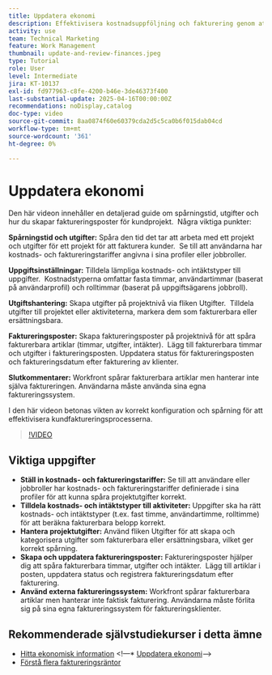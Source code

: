 ```yaml
---
title: Uppdatera ekonomi
description: Effektivisera kostnadsuppföljning och fakturering genom att definiera taxor, tilldela kostnads- och intäktstyper till aktiviteter, hantera utgifter och skapa faktureringsposter. Workfront fakturerar inte själva.
activity: use
team: Technical Marketing
feature: Work Management
thumbnail: update-and-review-finances.jpeg
type: Tutorial
role: User
level: Intermediate
jira: KT-10137
exl-id: fd977963-c8fe-4200-b46e-3de46373f400
last-substantial-update: 2025-04-16T00:00:00Z
recommendations: noDisplay,catalog
doc-type: video
source-git-commit: 8aa0874f60e60379cda2d5c5ca0b6f015dab04cd
workflow-type: tm+mt
source-wordcount: '361'
ht-degree: 0%

---
```



# Uppdatera ekonomi

Den här videon innehåller en detaljerad guide om spårningstid, utgifter och hur du skapar faktureringsposter för kundprojekt. &#x200B; Några viktiga punkter:

**Spårningstid och utgifter:**
Spåra den tid det tar att arbeta med ett projekt och utgifter för ett projekt för att fakturera kunder. &#x200B;
Se till att användarna har kostnads- och faktureringstariffer angivna i sina profiler eller jobbroller. &#x200B;

**Uppgiftsinställningar:**
Tilldela lämpliga kostnads- och intäktstyper till uppgifter. &#x200B;
Kostnadstyperna omfattar fasta timmar, användartimmar (baserat på användarprofil) och rolltimmar (baserat på uppgiftsägarens jobbroll).

**Utgiftshantering:**
Skapa utgifter på projektnivå via fliken Utgifter. &#x200B;
Tilldela utgifter till projektet eller aktiviteterna, markera dem som fakturerbara eller ersättningsbara. &#x200B;

**Faktureringsposter:**
Skapa faktureringsposter på projektnivå för att spåra fakturerbara artiklar (timmar, utgifter, intäkter). &#x200B;
Lägg till fakturerbara timmar och utgifter i faktureringsposten.
Uppdatera status för faktureringsposten och faktureringsdatum efter fakturering av klienter. &#x200B;

**Slutkommentarer:**
Workfront spårar fakturerbara artiklar men hanterar inte själva faktureringen. Användarna måste använda sina egna faktureringssystem. &#x200B;

I den här videon betonas vikten av korrekt konfiguration och spårning för att effektivisera kundfaktureringsprocesserna. &#x200B;

>[!VIDEO](https://video.tv.adobe.com/v/3457648/?quality=12&learn=on&enablevpops)

## Viktiga uppgifter


* **Ställ in kostnads- och faktureringstariffer:** Se till att användare eller jobbroller har kostnads- och faktureringstariffer definierade i sina profiler för att kunna spåra projektutgifter korrekt. &#x200B;
* **Tilldela kostnads- och intäktstyper till aktiviteter:** Uppgifter ska ha rätt kostnads- och intäktstyper (t.ex. fast timme, användartimme, rolltimme) för att beräkna fakturerbara belopp korrekt. &#x200B;
* **Hantera projektutgifter:** Använd fliken Utgifter för att skapa och kategorisera utgifter som fakturerbara eller ersättningsbara, vilket ger korrekt spårning. &#x200B;
* **Skapa och uppdatera faktureringsposter:** Faktureringsposter hjälper dig att spåra fakturerbara timmar, utgifter och intäkter. &#x200B; Lägg till artiklar i posten, uppdatera status och registrera faktureringsdatum efter fakturering. &#x200B;
* **Använd externa faktureringssystem:** Workfront spårar fakturerbara artiklar men hanterar inte faktisk fakturering. Användarna måste förlita sig på sina egna faktureringssystem för faktureringsklienter. &#x200B;


## Rekommenderade självstudiekurser i detta ämne

* [Hitta ekonomisk information](/help/manage-work/project-finances/find-financial-information.md)
&lt;!—* [Uppdatera ekonomi](/help/manage-work/project-finances/update-and-review-finances.md)—>
* [Förstå flera faktureringsräntor](/help/manage-work/project-finances/multiple-billing-rates.md)

